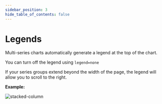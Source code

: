 ```yaml
---
sidebar_position: 3
hide_table_of_contents: false
---
```


# Legends

Multi-series charts automatically generate a legend at the top of the chart. 

You can turn off the legend using `legend=none`

If your series groups extend beyond the width of the page, the legend will allow you to scroll to the right.

**Example:**

![stacked-column](/img/stacked-column-legend.png)
